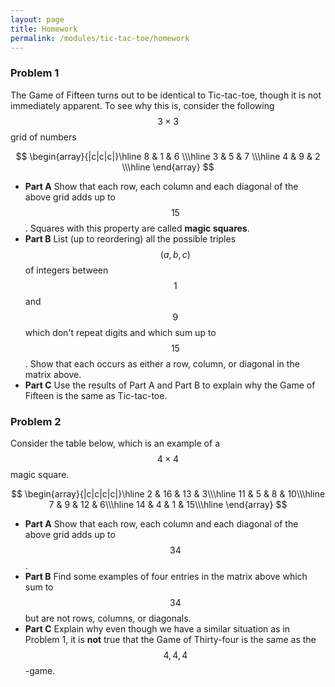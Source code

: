 ```yaml
---
layout: page
title: Homework
permalink: /modules/tic-tac-toe/homework
---
```


### Problem 1 
The Game of Fifteen turns out to be identical to Tic-tac-toe, though it is not immediately apparent.
To see why this is, consider the following $$3\times 3$$ grid of numbers

$$
\begin{array}{|c|c|c|}\hline
 8 & 1 & 6 \\\hline
 3 & 5 & 7 \\\hline
 4 & 9 & 2 \\\hline
\end{array}
$$

* **Part A** Show that each row, each column and each diagonal of the above grid adds up to $$15$$.
Squares with this property are called **magic squares**.
* **Part B** List (up to reordering) all the possible triples $$(a,b,c)$$ of integers between $$1$$ and $$9$$ which don't repeat digits and which sum up to $$15$$.  Show that each occurs as either a row, column, or diagonal in the matrix above.
* **Part C** Use the results of Part A and Part B to explain why the Game of Fifteen is the same as Tic-tac-toe.

### Problem 2
Consider the table below, which is an example of a $$4\times 4$$ magic square.

$$
\begin{array}{|c|c|c|c|}\hline
 2 & 16 & 13 &  3\\\hline
11 &  5	&  8 & 10\\\hline
 7 &  9 & 12 &  6\\\hline
14 &  4 &  1 & 15\\\hline
\end{array}
$$

* **Part A** Show that each row, each column and each diagonal of the above grid adds up to $$34$$.
* **Part B** Find some examples of four entries in the matrix above which sum to $$34$$ but are not rows, columns, or diagonals.
* **Part C** Explain why even though we have a similar situation as in Problem 1, it is **not** true that the Game of Thirty-four is the same as the $$4,4,4$$-game.



